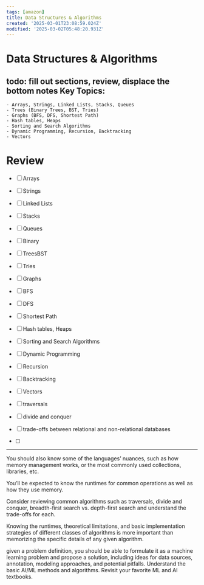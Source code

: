 ```yaml
---
tags: [amazon]
title: Data Structures & Algorithms
created: '2025-03-01T23:08:59.024Z'
modified: '2025-03-02T05:48:20.931Z'
---
```


# Data Structures & Algorithms
**todo:** 
fill out sections, review, displace the bottom notes
 Key Topics:
-
	- Arrays, Strings, Linked Lists, Stacks, Queues
	- Trees (Binary Trees, BST, Tries)
	- Graphs (BFS, DFS, Shortest Path)
	- Hash tables, Heaps
	- Sorting and Search Algorithms 
	- Dynamic Programming, Recursion, Backtracking
	- Vectors


# Review
- [ ] Arrays

- [ ] Strings

- [ ] Linked Lists

- [ ] Stacks

- [ ] Queues

- [ ] Binary 

- [ ] TreesBST

- [ ] Tries

- [ ] Graphs 

- [ ] BFS

- [ ] DFS

- [ ] Shortest Path

- [ ] Hash tables, Heaps

- [ ] Sorting and Search Algorithms 

- [ ] Dynamic Programming

- [ ] Recursion

- [ ] Backtracking

- [ ] Vectors

- [ ] traversals

- [ ] divide and conquer

 - [ ] trade-offs between relational and non-relational databases
 

- [ ] 

------

You should also know some of the languages’ nuances, such as how memory management works, or the most commonly used collections, libraries, etc.

You’ll be expected to know the runtimes for common operations as well as how they use memory.

Consider reviewing common algorithms such as traversals, divide and conquer, breadth-first search vs. depth-first search and understand the trade-offs for each.

Knowing the runtimes, theoretical limitations, and basic implementation strategies of different classes of algorithms is more important than memorizing the specific details of any given algorithm.




given a problem definition, you should be able to formulate it as a machine learning problem and propose a solution, including ideas for data sources, annotation, modeling approaches, and potential pitfalls. Understand the basic AI/ML methods and algorithms. Revisit your favorite ML and AI textbooks.

